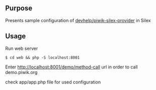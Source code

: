 ## Purpose

Presents sample configuration of [devhelp/piwik-silex-provider](http://github.com/devhelp/piwik-silex-provider) in Silex

## Usage

Run web server

```
$ cd web && php -S localhost:8001
```

Enter [http://localhost:8001/demo/method-call](http://localhost:8001/demo/method-call) url in order to call demo.piwik.org

check app/app.php file for used configuration